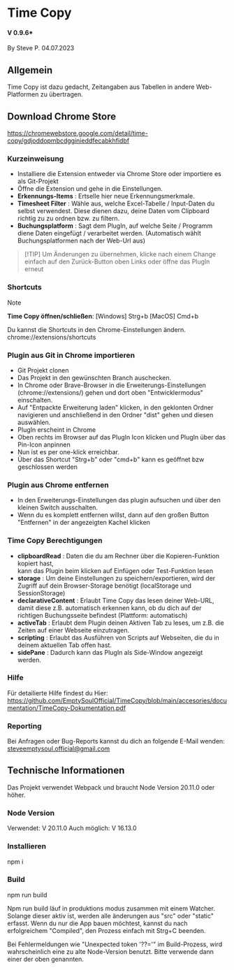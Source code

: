 # Time Copy
#### V 0.9.6*
By Steve P.
04.07.2023

## Allgemein
Time Copy ist dazu gedacht, Zeitangaben aus Tabellen in andere Web-Platformen zu übertragen.

## Download Chrome Store
https://chromewebstore.google.com/detail/time-copy/gdjoddopmbcdgginieddfecabkhfidbf

### Kurzeinweisung
- Installiere die Extension entweder via Chrome Store oder importiere es als Git-Projekt
- Öffne die Extension und gehe in die Einstellungen.
- **Erkennungs-Items** : Ertselle hier neue Erkennungsmerkmale.
- **Timesheet Filter** : Wähle aus, welche Excel-Tabelle / Input-Daten du selbst verwendest.
Diese dienen dazu, deine Daten vom Clipboard richtig zu zu ordnen bzw. zu filtern.
- **Buchungsplatform** : Sagt dem PlugIn, auf welche Seite / Programm diene Daten eingefügt / verarbeitet werden.
(Automatisch wählt Buchungsplatformen nach der Web-Url aus)

> [!TIP] Um Änderungen zu übernehmen, klicke nach einem Change einfach auf den Zurück-Button oben Links oder öffne das PlugIn erneut

### Shortcuts
> [!NOTE]
> **Time Copy öffnen/schließen**: [Windows] Strg+b [MacOS] Cmd+b

Du kannst die Shortcuts in den Chrome-Einstellungen ändern.
chrome://extensions/shortcuts

### Plugin aus Git in Chrome importieren
- Git Projekt clonen
- Das Projekt in den gewünschten Branch auschecken.
- In Chrome oder Brave-Browser in die Erweiterungs-Einstellungen (chrome://extensions/) gehen und dort
  oben "Entwicklermodus" einschalten.
- Auf "Entpackte Erweiterung laden" klicken, in den geklonten Ordner navigieren und anschließend
  in den Ordner "dist" gehen und diesen auswählen.
- PlugIn erscheint in Chrome
- Oben rechts im Browser auf das PlugIn Icon klicken und PlugIn über das Pin-Icon anpinnen
- Nun ist es per one-klick erreichbar.
- Über das Shortcut "Strg+b" oder "cmd+b" kann es geöffnet bzw geschlossen werden

### Plugin aus Chrome entfernen
- In den Erweiterungs-Einstellungen das plugin aufsuchen und über den kleinen Switch ausschalten.
- Wenn du es komplett entfernen willst, dann auf den großen Button "Entfernen" in der 
  angezeigten Kachel klicken

### Time Copy Berechtigungen
- <b>clipboardRead</b> : Daten die du am Rechner über die Kopieren-Funktion kopiert hast,  
                  kann das Plugin beim klicken auf Einfügen oder Test-Funktion lesen
- <b>storage</b> : Um deine Einstellungen zu speichern/exportieren, 
            wird der Zugriff auf dein Browser-Storage benötigt (localStorage und SessionStorage)
- <b>declarativeContent</b> : Erlaubt Time Copy das lesen deiner Web-URL, 
                       damit diese z.B. automatisch erkennen kann, ob du dich auf der richtigen Buchungsseite befindest (Plattform: automatisch) 
- <b>activeTab</b> : Erlaubt dem Plugin deinen Aktiven Tab zu leses, um z.B. die Zeiten auf einer Webseite einzutragen.
- <b>scripting</b> : Erlaubt das Ausführen von Scripts auf Webseiten, die du in deinem aktuellen Tab offen hast.
- <b>sidePane</b> : Dadurch kann das PlugIn als Side-Window angezeigt werden.

### Hilfe
Für detailierte Hilfe findest du Hier:
https://github.com/EmptySoulOfficial/TimeCopy/blob/main/accesories/documentation/TimeCopy-Dokumentation.pdf

### Reporting
Bei Anfragen oder Bug-Reports kannst du dich an folgende E-Mail wenden:
steveemptysoul.official@gmail.com

## Technische Informationen
Das Projekt verwendet Webpack und braucht Node Version 20.11.0 oder höher.

### Node Version
Verwendet: V 20.11.0
Auch möglich: V 16.13.0

### Installieren
npm i

### Build
npm run build

Npm run build läuf in produktions modus zusammen mit einem Watcher. 
Solange dieser aktiv ist, werden alle änderungen aus "src" oder "static" erfasst.
Wenn du nur die App bauen möchtest, kannst du nach erfolgreichem "Compiled", den Prozess einfach mit Strg+C beenden.

Bei Fehlermeldungen wie "Unexpected token '??='" im Build-Prozess, wird wahrscheinlich eine zu alte Node-Version benutzt.
Bitte verwende dann einer der oben genannten.